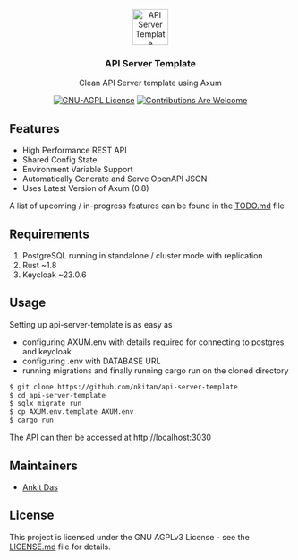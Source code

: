 <p align="center"><img src="https://www.rust-lang.org/static/images/rust-logo-blk.svg" height="64" alt="API Server Template"></p>
<h3 align="center">API Server Template</h3>
<p align="center">Clean API Server template using Axum</p>
<p align="center">
    <a href="https://github.com/nkitan/api-server-template/blob/master/LICENSE.md"><img src="https://img.shields.io/badge/license-AGPL-blue.svg" alt="GNU-AGPL License"></a>
    <a href="https://github.com/nkitan/api-server-template/issues"><img src="https://img.shields.io/badge/contributions-welcome-ff69b4.svg" alt="Contributions Are Welcome"></a>
</p>

## Features

- High Performance REST API
- Shared Config State
- Environment Variable Support
- Automatically Generate and Serve OpenAPI JSON
- Uses Latest Version of Axum (0.8)

A list of upcoming / in-progress features can be found in the [TODO.md](TODO.md) file

## Requirements
1. PostgreSQL running in standalone / cluster mode with replication
2. Rust ~1.8
3. Keycloak ~23.0.6

## Usage

Setting up api-server-template is as easy as 
- configuring AXUM.env with details required for connecting to postgres and keycloak
- configuring .env with DATABASE URL
- running migrations
and finally running cargo run on the cloned directory

```sh
$ git clone https://github.com/nkitan/api-server-template
$ cd api-server-template
$ sqlx migrate run
$ cp AXUM.env.template AXUM.env
$ cargo run
```
The API can then be accessed at http://localhost:3030

## Maintainers

* [Ankit Das](https://github.com/nkitan)

## License

This project is licensed under the GNU AGPLv3 License - see the [LICENSE.md](LICENSE.md) file for details.